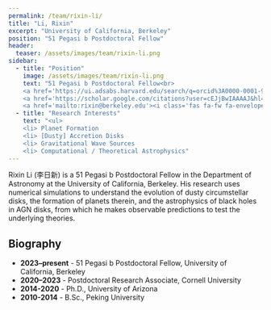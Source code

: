 ```yaml
---
permalink: /team/rixin-li/
title: "Li, Rixin"
excerpt: "University of California, Berkeley"
position: "51 Pegasi b Postdoctoral Fellow"
header:
  teaser: /assets/images/team/rixin-li.png
sidebar:
  - title: "Position"
    image: /assets/images/team/rixin-li.png
    text: "51 Pegasi b Postdoctoral Fellow<br>
    <a href='https://ui.adsabs.harvard.edu/search/q=orcid%3A0000-0001-9222-4367&sort=date%20desc%2C%20bibcode%20desc&p_=0' target='_blank'><i class='fas fa-fw fa-search'></i>ADS</a><br>
    <a href='https://scholar.google.com/citations?user=cEJjBwIAAAAJ&hl=en' target='_blank'><i class='fas fa-fw fa-user-graduate'></i>Google Scholar</a><br>
    <a href='mailto:rixin@berkeley.edu'><i class='fas fa-fw fa-envelope'></i>Email</a><br>"
  - title: "Research Interests"
    text: "<ul>
    <li> Planet Formation
    <li> [Dusty] Accretion Disks
    <li> Gravitational Wave Sources
    <li> Computational / Theoretical Astrophysics"
---
```


Rixin Li (李日新) is a 51 Pegasi b Postdoctoral Fellow in the Department of Astronomy at the University of California, Berkeley.  His research uses numerical simulations to understand the evolution of dusty circumstellar disks, the formation of planets therein, and the astrophysics of black holes in AGN disks, from which he makes observable predictions to test the underlying theories.

## Biography
- __2023–present__ - 51 Pegasi b Postdoctoral Fellow, University of California, Berkeley
- __2020–2023__ - Postdoctoral Research Associate, Cornell University
- __2014-2020__ - Ph.D., University of Arizona
- __2010-2014__ - B.Sc., Peking University

